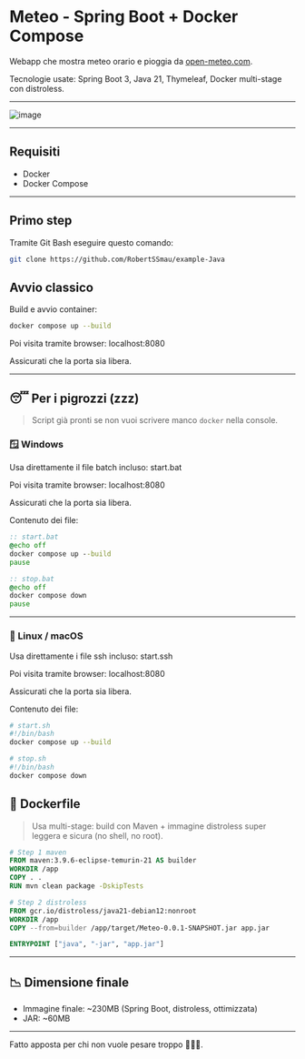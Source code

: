 # Meteo - Spring Boot + Docker Compose

Webapp che mostra meteo orario e pioggia da [open-meteo.com](https://open-meteo.com).

Tecnologie usate: Spring Boot 3, Java 21, Thymeleaf, Docker multi-stage con distroless.

---

![image](https://github.com/user-attachments/assets/b3f75ea6-3b22-4760-a973-37d230242c9d)

---

## Requisiti

- Docker
- Docker Compose

---

## Primo step

Tramite Git Bash eseguire questo comando:

```bash
git clone https://github.com/RobertSSmau/example-Java
```

##  Avvio classico

Build e avvio container:

```bash
docker compose up --build
```

Poi visita tramite browser: localhost:8080

Assicurati che la porta sia libera.

---

## 😴 Per i pigrozzi (zzz)

> Script già pronti se non vuoi scrivere manco `docker` nella console.

### 🪟 Windows

Usa direttamente il file batch incluso: start.bat

Poi visita tramite browser: localhost:8080

Assicurati che la porta sia libera.

Contenuto dei file:

```bat
:: start.bat
@echo off
docker compose up --build
pause
```

```bat
:: stop.bat
@echo off
docker compose down
pause
```

---

### 🐧 Linux / macOS

Usa direttamente i file ssh incluso: start.ssh

Poi visita tramite browser: localhost:8080

Assicurati che la porta sia libera.

Contenuto dei file:

```bash
# start.sh
#!/bin/bash
docker compose up --build
```

```bash
# stop.sh
#!/bin/bash
docker compose down
```


## 🧱 Dockerfile

> Usa multi-stage: build con Maven + immagine distroless super leggera e sicura (no shell, no root).

```dockerfile
# Step 1 maven
FROM maven:3.9.6-eclipse-temurin-21 AS builder
WORKDIR /app
COPY . .
RUN mvn clean package -DskipTests

# Step 2 distroless
FROM gcr.io/distroless/java21-debian12:nonroot
WORKDIR /app
COPY --from=builder /app/target/Meteo-0.0.1-SNAPSHOT.jar app.jar

ENTRYPOINT ["java", "-jar", "app.jar"]
```

---

## 📉 Dimensione finale

- Immagine finale: ~230MB (Spring Boot, distroless, ottimizzata)
- JAR: ~60MB

---

Fatto apposta per chi non vuole pesare troppo 🍔🍔🍔.
